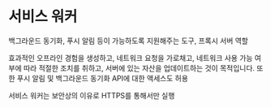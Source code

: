 # 서비스 워커
백그라운드 동기화, 푸시 알림 등이 가능하도록 지원해주는 도구, 프록시 서버 역할

효과적인 오프라인 경험을 생성하고, 네트워크 요청을 가로채고, 네트워크 사용 가능 여부에 따라 적절한 조치를 취하고, 서버에 있는 자산을 업데이트하는 것이 목적입니다. 또한 푸시 알림 및 백그라운드 동기화 API에 대한 액세스도 허용

서비스 워커는 보안상의 이유로 HTTPS를 통해서만 실행
